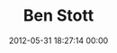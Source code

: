 ---
title: "Ben Stott"
date: 2012-05-31 18:27:14 00:00
permalink: /benstott
twitter: ""
likes: [703]
id: 812
gravatar: "http://www.gravatar.com/avatar/2a52ace033c4bef96c0b14d4fbad0772"
---